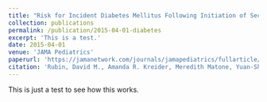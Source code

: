 ```yaml
---
title: "Risk for Incident Diabetes Mellitus Following Initiation of Second-Generation Antipsychotics Among Medicaid-Enrolled Youths"
collection: publications
permalink: /publication/2015-04-01-diabetes
excerpt: 'This is a test.'
date: 2015-04-01
venue: 'JAMA Pediatrics'
paperurl: 'https://jamanetwork.com/journals/jamapediatrics/fullarticle/2214049'
citation: 'Rubin, David M., Amanda R. Kreider, Meredith Matone, Yuan-Shung Huang, Chris Feudtner, Michelle E. Ross, and A. Russell Localio. 2015. &quot;Risk for Incident Diabetes Mellitus Following Initiation of Second-Generation Antipsychotics among Medicaid-Enrolled Youths.&quot; <i>JAMA Pediatrics</i> 169 (4): e150285.'
---
```


This is just a test to see how this works.

